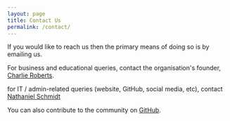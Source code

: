 ```yaml
---
layout: page
title: Contact Us
permalink: /contact/
---
```


If you would like to reach us then the primary means of doing so is by emailing us.

For business and educational queries, contact the organisation's founder, [Charlie Roberts](MAILTO:charlie@eduvis.com.au).

for IT / admin-related queries (website, GitHub, social media, etc), contact [Nathaniel Schmidt](MAILTO:schmidty2244@gmail.com)

You can also contribute to the community on [GitHub](https://github.com/eduvis).